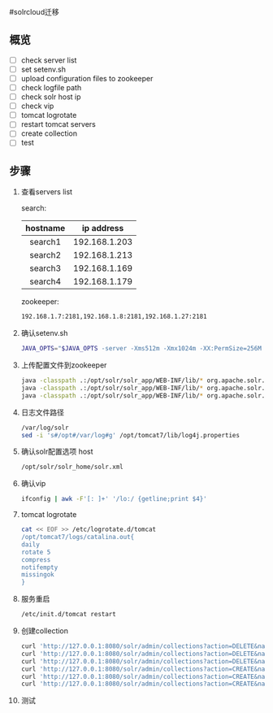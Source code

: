 #solrcloud迁移
## 概览
- [ ] check server list
- [ ] set setenv.sh
- [ ] upload configuration files to zookeeper
- [ ] check logfile path
- [ ] check solr host ip
- [ ] check vip
- [ ] tomcat logrotate
- [ ] restart tomcat servers 
- [ ] create collection
- [ ] test

## 步骤
1. 查看servers list

    search:

    |hostname|ip address|
    |:------:|:--------:|
    |search1|192.168.1.203|
    |search2|192.168.1.213|
    |search3|192.168.1.169|
    |search4|192.168.1.179|

    zookeeper:

    ``` bash
    192.168.1.7:2181,192.168.1.8:2181,192.168.1.27:2181
    ```

2. 确认setenv.sh

    ``` bash
    JAVA_OPTS="$JAVA_OPTS -server -Xms512m -Xmx1024m -XX:PermSize=256M -XX:MaxNewSize=512m -XX:MaxPermSize=256m -DzkHost=192.168.1.7:2181,192.168.1.8:2181,192.168.1.27:2181/solr"
    ```

3. 上传配置文件到zookeeper

    ``` bash
    java -classpath .:/opt/solr/solr_app/WEB-INF/lib/* org.apache.solr.cloud.ZkCLI -cmd upconfig -zkhost 192.168.1.7:2181,192.168.1.8:2181,192.168.1.27:2181/solr -confdir /opt/solr/solr_home/album/conf/ -confname album
    java -classpath .:/opt/solr/solr_app/WEB-INF/lib/* org.apache.solr.cloud.ZkCLI -cmd upconfig -zkhost 192.168.1.7:2181,192.168.1.8:2181,192.168.1.27:2181/solr -confdir /opt/solr/solr_home/application/conf/ -confname application
    java -classpath .:/opt/solr/solr_app/WEB-INF/lib/* org.apache.solr.cloud.ZkCLI -cmd upconfig -zkhost 192.168.1.7:2181,192.168.1.8:2181,192.168.1.27:2181/solr -confdir /opt/solr/solr_home/book/conf/ -confname book
    ```

4. 日志文件路径

    ``` bash
    /var/log/solr
    sed -i 's#/opt#/var/log#g' /opt/tomcat7/lib/log4j.properties
    ```

5. 确认solr配置选项 host

    ``` bash
    /opt/solr/solr_home/solr.xml
    ```

6. 确认vip

    ``` bash
    ifconfig | awk -F'[: ]+' '/lo:/ {getline;print $4}'
    ```

7. tomcat logrotate

    ``` bash
    cat << EOF >> /etc/logrotate.d/tomcat
    /opt/tomcat7/logs/catalina.out{
    daily
    rotate 5
    compress
    notifempty
    missingok
    }
    ```

8. 服务重启

    ``` bash
    /etc/init.d/tomcat restart
    ```

9. 创建collection

    ``` bash
    curl 'http://127.0.0.1:8080/solr/admin/collections?action=DELETE&name=album'
    curl 'http://127.0.0.1:8080/solr/admin/collections?action=DELETE&name=book'
    curl 'http://127.0.0.1:8080/solr/admin/collections?action=DELETE&name=application'
    curl 'http://127.0.0.1:8080/solr/admin/collections?action=CREATE&name=album&numShards=2&replicationFactor=2'
    curl 'http://127.0.0.1:8080/solr/admin/collections?action=CREATE&name=book&numShards=2&replicationFactor=2'
    curl 'http://127.0.0.1:8080/solr/admin/collections?action=CREATE&name=application&numShards=2&replicationFactor=2'
    ```


10. 测试

